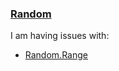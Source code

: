 ### [Random](https://docs.unity3d.com/ScriptReference/Random.html)
I am having issues with:  
- [Random.Range](Random/Range.md)